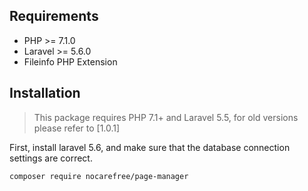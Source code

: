 Requirements
------------
 - PHP >= 7.1.0
 - Laravel >= 5.6.0
 - Fileinfo PHP Extension

Installation
------------

> This package requires PHP 7.1+ and Laravel 5.5, for old versions please refer to [1.0.1]

First, install laravel 5.6, and make sure that the database connection settings are correct.

```
composer require nocarefree/page-manager
```
